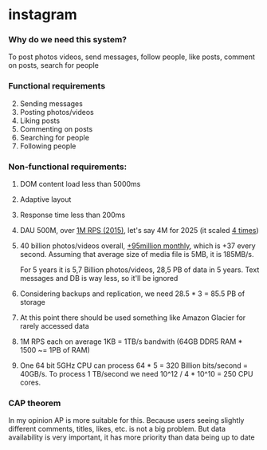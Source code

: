 # instagram

### Why do we need this system?
To post photos videos, send messages, follow people, like posts, comment on posts, search for people

### Functional requirements
2. Sending messages
1. Posting photos/videos
4. Liking posts
5. Commenting on posts
6. Searching for people
3. Following people


### Non-functional requirements:
1. DOM content load less than 5000ms
2. Adaptive layout
3. Response time less than 200ms
4. DAU 500M, over [1M RPS (2015)](https://instagram-engineering.com/instagration-pt-2-scaling-our-infrastructure-to-multiple-data-centers-5745cbad7834#:~:text=million%20requests%20per%20second), let's say 4M for 2025 (it scaled [4 times](https://www.google.com/search?q=how+many+dau+does+instagram+have&oq=how+many+dau+does+instagram+have&gs_lcrp=EgZjaHJvbWUqCAgAEEUYJxg7MggIABBFGCcYOzIGCAEQRRhAMgYIAhAjGCcyBwgDEAAYgAQyCQgEEAAYChiABDIJCAUQABgKGIAEMgcIBhAAGIAEMgcIBxAAGIAE0gEJMTMxNTVqMGo3qAIAsAIA&sourceid=chrome&ie=UTF-8#:~:text=With-,2%20billion,-monthly%20active%20users))
5. 40 billion photos/videos overall, [+95million monthly](https://www.wordstream.com/blog/ws/2017/04/20/instagram-statistics#:~:text=per%20day.%0A8.-,95%20million%20photos,-and%20videos%20are), which is +37 every second. Assuming that average size of media file is 5MB, it is 185MB/s. 

    For 5 years it is 5,7 Billion photos/videos, 28,5 PB of data in 5 years. Text messages and DB is way less, so it'll be ignored

6. Considering backups and replication, we need 28.5 * 3 = 85.5 PB of storage
7. At this point there should be used something like Amazon Glacier for rarely accessed data
6. 1M RPS each on average 1KB = 1TB/s bandwith (64GB DDR5 RAM * 1500 ~= 1PB of RAM)
7. One 64 bit 5GHz CPU can process 64 * 5 = 320 Billion bits/second = 40GB/s. To process 1 TB/second we need 10^12 / 4 * 10^10 = 250 CPU cores.

### CAP theorem
In my opinion AP is more suitable for this. Because users seeing slightly different comments, titles, likes, etc. is not a big problem. But data availability is very important, it has more priority than data being up to date